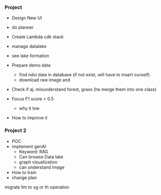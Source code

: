 ### Project 
- Design New UI
- do planner
- Create Lambda cdk stack
- manage datalake
- see lake formation
- Prepare demo data
	- find ndvi data in database (if not exist, will have to insert ourself)
	- download raw image and

- Check if aj. misunderstand forest, grass (he merge them into one class)
- Focus F1 score < 0.5
	- why it low
- How to improve it

### Project 2
- POC
- implement genAI
	- Keyword: RAG
	- Can browse Data lake
	- graph visualization 
	- can understand image
- How to train
- change plan

migrate llm to sg or th
operation 


